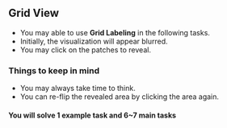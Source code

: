## Grid View

- You may able to use **Grid Labeling** in the following tasks.
- Initially, the visualization will appear blurred. 
- You may click on the patches to reveal.

### Things to keep in mind
- You may always take time to think.
- You can re-flip the revealed area by clicking the area again.


#### You will solve 1 example task and 6~7 main tasks